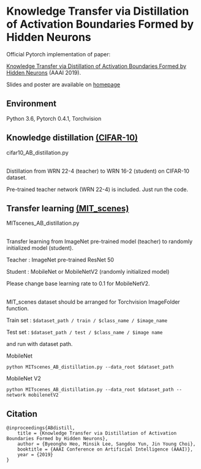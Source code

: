# Knowledge Transfer via Distillation of Activation Boundaries Formed by Hidden Neurons

Official Pytorch implementation of paper:

[Knowledge Transfer via Distillation of Activation Boundaries Formed by Hidden Neurons](https://arxiv.org/abs/1811.03233) (AAAI 2019).

Slides and poster are available on [homepage](https://sites.google.com/view/byeongho-heo/home)

## Environment
Python 3.6, Pytorch 0.4.1, Torchvision


## Knowledge distillation [(CIFAR-10)](https://www.cs.toronto.edu/~kriz/cifar.html) 

cifar10_AB_distillation.py

\
Distillation from WRN 22-4 (teacher) to WRN 16-2 (student) on CIFAR-10 dataset.

Pre-trained teacher network (WRN 22-4) is included. Just run the code.

## Transfer learning [(MIT_scenes)](http://web.mit.edu/torralba/www/indoor.html) 

MITscenes_AB_distillation.py 

\
Transfer learning from ImageNet pre-trained model (teacher) to randomly initialized model (student).

Teacher : ImageNet pre-trained ResNet 50

Student : MobileNet or MobileNetV2 (randomly initialized model)

Please change base learning rate to 0.1 for MobileNetV2.

\
MIT_scenes dataset should be arranged for Torchvision ImageFolder function.


Train set :
`$dataset_path / train / $class_name / $image_name `

Test set :
`$dataset_path / test / $class_name / $image name`


and run with dataset path.

MobileNet
```
python MITscenes_AB_distillation.py --data_root $dataset_path
```

MobileNet V2
```
python MITscenes_AB_distillation.py --data_root $dataset_path --network mobilenetV2
```


## Citation

```
@inproceedings{ABdistill,
	title = {Knowledge Transfer via Distillation of Activation Boundaries Formed by Hidden Neurons},
	author = {Byeongho Heo, Minsik Lee, Sangdoo Yun, Jin Young Choi},
	booktitle = {AAAI Conference on Artificial Intelligence (AAAI)},
	year = {2019}
}
```

